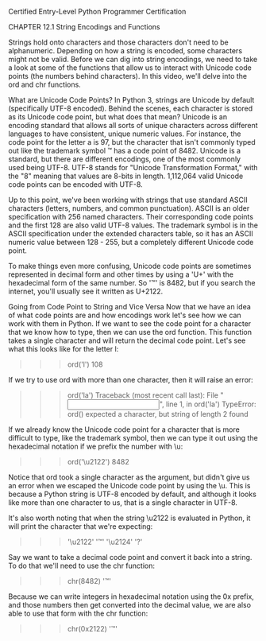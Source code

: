 
Certified Entry-Level Python Programmer Certification


CHAPTER 12.1
String Encodings and Functions

Strings hold onto characters and those characters don't need to be alphanumeric. Depending on how a string is encoded, some characters might not be valid. Before we can dig into string encodings, we need to take a look at some of the functions that allow us to interact with Unicode code points (the numbers behind characters). In this video, we'll delve into the ord and chr functions.

What are Unicode Code Points?
In Python 3, strings are Unicode by default (specifically UTF-8 encoded). Behind the scenes, each character is stored as its Unicode code point, but what does that mean? Unicode is an encoding standard that allows all sorts of unique characters across different languages to have consistent, unique numeric values. For instance, the code point for the letter a is 97, but the character that isn't commonly typed out like the trademark symbol ™ has a code point of 8482. Unicode is a standard, but there are different encodings, one of the most commonly used being UTF-8. UTF-8 stands for "Unicode Transformation Format," with the "8" meaning that values are 8-bits in length. 1,112,064 valid Unicode code points can be encoded with UTF-8.

Up to this point, we've been working with strings that use standard ASCII characters (letters, numbers, and common punctuation). ASCII is an older specification with 256 named characters. Their corresponding code points and the first 128 are also valid UTF-8 values. The trademark symbol is in the ASCII specification under the extended characters table, so it has an ASCII numeric value between 128 - 255, but a completely different Unicode code point.

To make things even more confusing, Unicode code points are sometimes represented in decimal form and other times by using a 'U+' with the hexadecimal form of the same number. So '™' is 8482, but if you search the internet, you'll usually see it written as U+2122.

Going from Code Point to String and Vice Versa
Now that we have an idea of what code points are and how encodings work let's see how we can work with them in Python. If we want to see the code point for a character that we know how to type, then we can use the ord function. This function takes a single character and will return the decimal code point. Let's see what this looks like for the letter l:

>>> ord('l')
108

If we try to use ord with more than one character, then it will raise an error:

>>> ord('la')
Traceback (most recent call last):
  File "<input>", line 1, in <module>
    ord('la')
TypeError: ord() expected a character, but string of length 2 found

If we already know the Unicode code point for a character that is more difficult to type, like the trademark symbol, then we can type it out using the hexadecimal notation if we prefix the number with \u:

>>> ord('\u2122')
8482

Notice that ord took a single character as the argument, but didn't give us an error when we escaped the Unicode code point by using the \u. This is because a Python string is UTF-8 encoded by default, and although it looks like more than one character to us, that is a single character in UTF-8.

It's also worth noting that when the string \u2122 is evaluated in Python, it will print the character that we're expecting:

>>> '\u2122'
'™'
>>> '\u2124'
'?'

Say we want to take a decimal code point and convert it back into a string. To do that we'll need to use the chr function:

>>> chr(8482)
'™'

Because we can write integers in hexadecimal notation using the 0x prefix, and those numbers then get converted into the decimal value, we are also able to use that form with the chr function:

>>> chr(0x2122)
'™'